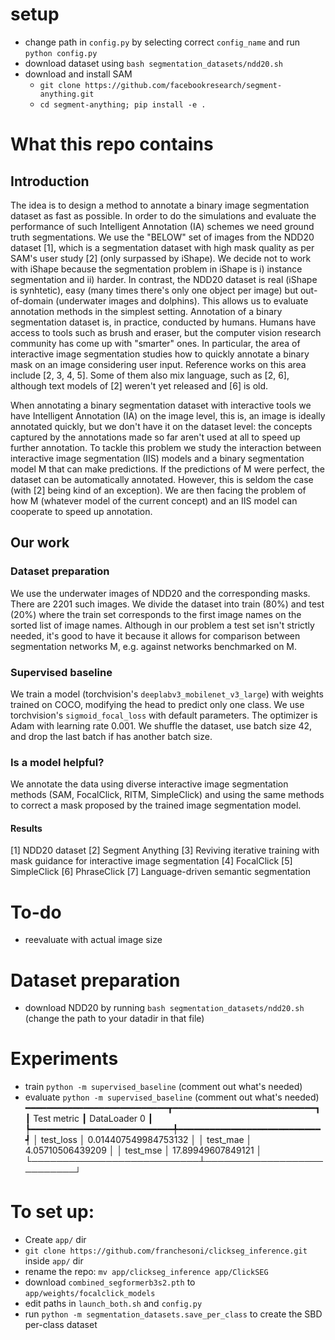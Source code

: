 # setup
- change path in `config.py` by selecting correct `config_name` and run `python config.py`
- download dataset using `bash segmentation_datasets/ndd20.sh`
- download and install SAM
    - `git clone https://github.com/facebookresearch/segment-anything.git`
    - `cd segment-anything; pip install -e .`



# What this repo contains
## Introduction
The idea is to design a method to annotate a binary image segmentation dataset as fast as possible.
In order to do the simulations and evaluate the performance of such Intelligent Annotation (IA) schemes we need ground truth segmentations.
We use the "BELOW" set of images from the NDD20 dataset [1], which is a segmentation dataset with high mask quality as per SAM's user study [2] (only surpassed by iShape).
We decide not to work with iShape because the segmentation problem in iShape is i) instance segmentation and ii) harder. In contrast, the NDD20 dataset is real (iShape is synhtetic), easy (many times there's only one object per image) but out-of-domain (underwater images and dolphins). This allows us to evaluate annotation methods in the simplest setting.
Annotation of a binary segmentation dataset is, in practice, conducted by humans. Humans have access to tools such as brush and eraser, but the computer vision research community has come up with "smarter" ones. In particular, the area of interactive image segmentation studies how to quickly annotate a binary mask on an image considering user input. Reference works on this area include [2, 3, 4, 5]. Some of them also mix language, such as [2, 6], although text models of [2] weren't yet released and [6] is old. 

When annotating a binary segmentation dataset with interactive tools we have Intelligent Annotation (IA) on the image level, this is, an image is ideally annotated quickly, but we don't have it on the dataset level: the concepts captured by the annotations made so far aren't used at all to speed up further annotation. To tackle this problem we study the interaction between interactive image segmentation (IIS) models and a binary segmentation model M that can make predictions. If the predictions of M were perfect, the dataset can be automatically annotated. However, this is seldom the case (with [2] being kind of an exception). We are then facing the problem of how M (whatever model of the current concept) and an IIS model can cooperate to speed up annotation.

## Our work

### Dataset preparation
We use the underwater images of NDD20 and the corresponding masks. There are 2201 such images.
We divide the dataset into train (80%) and test (20%) where the train set corresponds to the first image names on the sorted list of image names. Although in our problem a test set isn't strictly needed, it's good to have it because it allows for comparison between segmentation networks M, e.g. against networks benchmarked on M.

### Supervised baseline
We train a model (torchvision's `deeplabv3_mobilenet_v3_large`) with weights trained on COCO, modifying the head to predict only one class. We use torchvision's `sigmoid_focal_loss` with default parameters. The optimizer is Adam with learning rate 0.001. We shuffle the dataset, use batch size 42, and drop the last batch if has another batch size. 


### Is a model helpful?
We annotate the data using diverse interactive image segmentation methods (SAM, FocalClick, RITM, SimpleClick) and using the same methods to correct a mask proposed by the trained image segmentation model. 


#### Results
[1] NDD20 dataset
[2] Segment Anything
[3] Reviving iterative training with mask guidance for interactive image segmentation
[4] FocalClick
[5] SimpleClick
[6] PhraseClick
[7] Language-driven semantic segmentation





# To-do
- reevaluate with actual image size

# Dataset preparation 
- download NDD20 by running `bash segmentation_datasets/ndd20.sh` (change the path to your datadir in that file)

# Experiments
- train `python -m supervised_baseline`  (comment out what's needed)
- evaluate `python -m supervised_baseline`  (comment out what's needed)
━━━━━━━━━━━━━━━━━━━━━━━━━━━┳━━━━━━━━━━━━━━━━━━━━━━━━━━━┓
┃        Test metric        ┃       DataLoader 0        ┃
┡━━━━━━━━━━━━━━━━━━━━━━━━━━━╇━━━━━━━━━━━━━━━━━━━━━━━━━━━┩
│         test_loss         │   0.014407549984753132    │
│         test_mae          │     4.05710506439209      │
│         test_mse          │     17.89949607849121     │
└───────────────────────────┴───────────────────────────┘

# To set up:
- Create `app/` dir
- `git clone https://github.com/franchesoni/clickseg_inference.git` inside `app/` dir
- rename the repo: `mv app/clickseg_inference app/ClickSEG`
- download `combined_segformerb3s2.pth` to `app/weights/focalclick_models`
- edit paths in `launch_both.sh` and `config.py`
- run `python -m segmentation_datasets.save_per_class` to create the SBD per-class dataset
